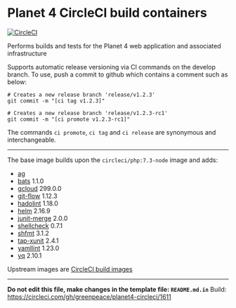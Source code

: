
# Planet 4 CircleCI build containers

[![CircleCI](https://circleci.com/gh/greenpeace/planet4-circleci/tree/develop.svg?style=shield)](https://circleci.com/gh/greenpeace/planet4-circleci)

Performs builds and tests for the Planet 4 web application and associated infrastructure

Supports automatic release versioning via CI commands on the develop branch.
To use, push a commit to github which contains a comment such as below:

```
# Creates a new release branch 'release/v1.2.3'
git commit -m "[ci tag v1.2.3]"

# Creates a new release branch 'release/v1.2.3-rc1'
git commit -m "[ci promote v1.2.3-rc1]"
```

The commands `ci promote`, `ci tag` and `ci release` are synonymous and interchangeable.

---

The base image builds upon the `circleci/php:7.3-node` image and adds:
-   [ag](https://github.com/ggreer/the_silver_searcher)
-   [bats](https://www.npmjs.com/package/bats) 1.1.0
-   [gcloud](https://cloud.google.com/sdk/docs/#install_the_latest_cloud_tools_version_cloudsdk_current_version) 299.0.0
-   [git-flow](https://github.com/petervanderdoes/gitflow-avh) 1.12.3
-   [hadolint](https://github.com/hadolint/hadolint) 1.18.0
-   [helm](https://github.com/kubernetes/helm) 2.16.9
-   [junit-merge](https://www.npmjs.com/package/junit-merge) 2.0.0
-   [shellcheck](https://github.com/koalaman/shellcheck) 0.7.1
-   [shfmt](https://github.com/mvdan/sh) 3.1.2
-   [tap-xunit](https://github.com/aghassemi/tap-xunit) 2.4.1
-   [yamllint](https://pypi.org/project/yamllint) 1.23.0
-   [yq](https://pypi.org/project/yq) 2.10.1

Upstream images are [CircleCI build images](https://github.com/circleci/circleci-images/)

---

__Do not edit this file, make changes in the template file: `README.md.in`__
Build: https://circleci.com/gh/greenpeace/planet4-circleci/1611
